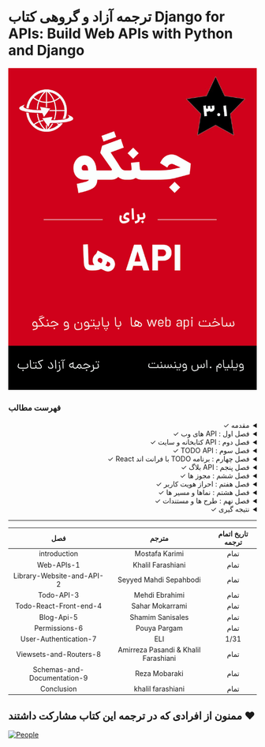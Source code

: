 # ترجمه آزاد و گروهی کتاب Django for APIs: Build Web APIs with Python and Django

![Cover](cover.jpg)

### فهرست مطالب

<div dir='rtl'>

<details>
  <summary>مقدمه &check;</summary>
  <br>
  
  - پیش نیاز ها &check;
  - چرا API ها &check;
  - چارچوب REST API جنگو &check;
  - چرا این کتاب &check;
  - نتیجه گیری &check;
  
</details>
  
<details>
  <summary>فصل اول : API های وب &check;</summary>
  <br>
  
  - WWW &check;
  - URLs &check;
  - Internet protocol suite &check;
  - HTTP verbs &check;
  - Endpoints &check;
  - HTTP &check;
  - Status codes &check;
  - Statelessness &check;
  - Rest &check;
  - نتیجه گیری &check;
  
</details>
  
<details>
  <summary>فصل دوم : API کتابخانه و سایت &check;</summary>
  <br>
  
  - جنگو &check;
  - اولین برنامه &check;
  - مدل ها &check;
  - ادمین &check;
  - ویو ها &check;
  - URLs &check;
  - Webpage &check;
  - Django rest framework &check;
  - URLs &check;
  - Viees &check;
  - Serializers &check;
  - cURL &check;
  - Browsable API &check;
  - نتیجه گیری &check;
  
</details>
  
<details>
  <summary>فصل سوم : TODO API &check;</summary>
  <br>

  - Init setup &check;
  - Models &check;
  - Django REST framework &check;
  - URLs &check;
  - Serializers &check;
  - Views &check;
  - Consuming the API &check;
  - Browsable APIs &check;
  - CORS &check;
  - Tests &check;
  - نتیجه گیری &check;
  
</details>
  
<details>
  <summary>فصل چهارم : برنامه TODO با فرانت اند React &check;</summary>
  <br>
  
  - Install Node &check;
  - Install React &check;
  - Mock data &check;
  - Django rest framwork &check;
  - نتیجه گیری &check;
  
</details>
  
<details>
  <summary>فصل پنجم : API بلاگ &check;</summary>
  <br>
  
  - تنظیمات اولیه &check;
  - Models &check;
  - Tests &check;
  - Django rest framwork &check;
  - URLs &check;
  - Serializers &check;
  - Views &check;
  - Browsable APIs &check;
  - نتیجه گیری &check;
  
</details>
  
<details>
  <summary>فصل ششم : مجوز ها &check;</summary>
  <br>
  
  - Create a new user &check;
  - Add login to the browsable API &check;
  - AllowAny &check;
  - View-Level Permissions &check;
  - Custom permissions &check;
  - نتیجه گیری &check;  
</details>
  
<details>
  <summary>فصل هفتم : احراز هویت کاربر &check;</summary>
  <br>

  - Basic authentication &check;
  - Session authentication &check;
  - Tocken authentication &check;
  - Default authentication &check;
  - Implementing token authentication &check;
  - Endpoints &check;
  - dj-rest-auth &check;
  - User registration &check;
  - Tokens &check;
  - نتیجه گیری &check;

</details>
  
<details>
  <summary>فصل هشتم : نماها و مسیر ها &check;</summary>
  <br>

  - نقاط پایانی کاربر &check;
  - نما ها &check;
  - مسیر ها &check;
  - نتیجه گیری &check;
  
</details>
  
<details>
  <summary>فصل نهم : طرح ها و مستندات &check;</summary>
  <br>
  
  - طرح ها &check;
  - مستندات &check;
  - نتیجه گیری &check;

</details>
  
<details>
  <summary>نتیجه گیری &check;</summary>
  <br>
  
  - مراحل بعد &check;
  - تشکر کردن &check;
  
</details>
  
<hr>
  
| تاریخ اتمام ترجمه |       مترجم      |             فصل             |
|:-----------------:|:----------------:|:---------------------------:|
|       تمام        |  Mostafa Karimi  |                introduction |
|       تمام        |Khalil Farashiani |                  Web-APIs-1 |
|       تمام       |Seyyed Mahdi Sepahbodi|   Library-Website-and-API-2 |
|       تمام         |    Mehdi Ebrahimi   |                  Todo-API-3 |
|       تمام        |  Sahar Mokarrami |      Todo-React-Front-end-4 |
|       تمام        | Shamim Sanisales |                  Blog-Api-5 |
|       تمام       |   Pouya Pargam   |               Permissions-6 |
|        1/31       |       ELI        |       User-Authentication-7 |
|        تمام       | Amirreza Pasandi & Khalil Farashiani |      Viewsets-and-Routers-8 |
|         تمام         |   Reza Mobaraki  | Schemas-and-Documentation-9 |
|         تمام         | khalil farashiani|                  Conclusion |
  
</div>

## ممنون از افرادی که در ترجمه این کتاب مشارکت داشتند :heart:

[![People](https://contrib.rocks/image?repo=ftg-iran/dfa-persian)](https://github.com/ftg-iran/dfa-persian/graphs/contributors)
